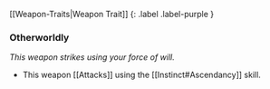 
[[Weapon-Traits|Weapon Trait]]
{: .label .label-purple }

### Otherworldly
*This weapon strikes using your force of will.*
* This weapon [[Attacks]] using the [[Instinct#Ascendancy]] skill.